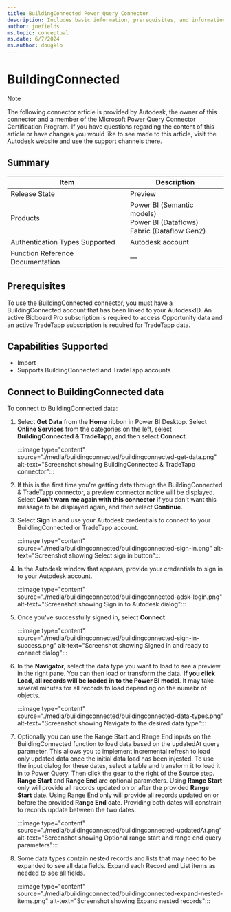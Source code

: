 ```yaml
---
title: BuildingConnected Power Query Connector
description: Includes basic information, prerequisites, and information on how to connect to your BuildingConnected data, along with a list of known issues and limitations.
author: joefields
ms.topic: conceptual
ms.date: 6/7/2024
ms.author: dougklo
---
```


# BuildingConnected

> [!NOTE]
>The following connector article is provided by Autodesk, the owner of this connector and a member of the Microsoft Power Query Connector Certification Program. If you have questions regarding the content of this article or have changes you would like to see made to this article, visit the Autodesk website and use the support channels there.

## Summary

| Item | Description |
| ---- | ----------- |
| Release State | Preview |
| Products | Power BI (Semantic models)<br/>Power BI (Dataflows)<br/>Fabric (Dataflow Gen2)  |
| Authentication Types Supported | Autodesk account |
| Function Reference Documentation |&mdash; |

## Prerequisites

To use the BuildingConnected connector, you must have a BuildingConnected account that has been linked to your AutodeskID. An active Bidboard Pro subscription is required to access Opportunity data and an active TradeTapp subscription is required for TradeTapp data.

## Capabilities Supported

* Import
* Supports BuildingConnected and TradeTapp accounts

## Connect to BuildingConnected data

To connect to BuildingConnected data:

1. Select **Get Data** from the **Home** ribbon in Power BI Desktop. Select **Online Services** from the categories on the left, select **BuildingConnected & TradeTapp**, and then select **Connect**.

   :::image type="content" source="./media/buildingconnected/buildingconnected-get-data.png" alt-text="Screenshot showing BuildingConnected & TradeTapp connector":::

2. If this is the first time you're getting data through the BuildingConnected & TradeTapp connector, a preview connector notice will be displayed. Select **Don't warn me again with this connector** if you don't want this message to be displayed again, and then select **Continue**.

3. Select **Sign in** and use your Autodesk credentials to connect to your BuildlingConnected or TradeTapp account.
  
   :::image type="content" source="./media/buildingconnected/buildingconnected-sign-in.png" alt-text="Screenshot showing Select sign in button":::

4. In the Autodesk window that appears, provide your credentials to sign in to your Autodesk account.
  
   :::image type="content" source="./media/buildingconnected/buildingconnected-adsk-login.png" alt-text="Screenshot showing Sign in to Autodesk dialog":::

5. Once you've successfully signed in, select **Connect**.

   :::image type="content" source="./media/buildingconnected/buildingconnected-sign-in-success.png" alt-text="Screenshot showing Signed in and ready to connect dialog":::

6. In the **Navigator**, select the data type you want to load to see a preview in the right pane. You can then load or transform the data. **If you click Load, all records will be loaded in to the Power BI model**. It may take several minutes for all records to load depending on the numebr of objects.

   :::image type="content" source="./media/buildingconnected/buildingconnected-data-types.png" alt-text="Screenshot showing Navigate to the desired data type":::

7. Optionally you can use the Range Start and Range End inputs on the BuildingConnected function to load data based on the updatedAt query parameter. This allows you to implement incremental refresh to load only updated data once the initial data load has been injested. To use the input dialog for these dates, select a table and transform it to load it in to Power Query. Then click the gear to the right of the Source step. **Range Start** and **Range End** are optional parameters. Using **Range Start** only will provide all records updated on or after the provided **Range Start** date. Using Range End only will provide all records updated on or before the provided **Range End** date. Providing both dates will constrain to records update between the two dates.

   :::image type="content" source="./media/buildingconnected/buildingconnected-updatedAt.png" alt-text="Screenshot showing Optional range start and range end query parameters":::

8. Some data types contain nested records and lists that may need to be expanded to see all data fields. Expand each Record and List items as needed to see all fields.

   :::image type="content" source="./media/buildingconnected/buildingconnected-expand-nested-items.png" alt-text="Screenshot showing Expand nested records":::
  